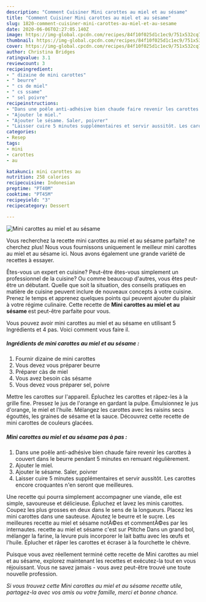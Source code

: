 ```yaml
---
description: "Comment Cuisiner Mini carottes au miel et au sésame"
title: "Comment Cuisiner Mini carottes au miel et au sésame"
slug: 1820-comment-cuisiner-mini-carottes-au-miel-et-au-sesame
date: 2020-06-06T02:27:05.140Z
image: https://img-global.cpcdn.com/recipes/84f10f025d1c1ec9/751x532cq70/mini-carottes-au-miel-et-au-sesame-photo-principale-de-la-recette.jpg
thumbnail: https://img-global.cpcdn.com/recipes/84f10f025d1c1ec9/751x532cq70/mini-carottes-au-miel-et-au-sesame-photo-principale-de-la-recette.jpg
cover: https://img-global.cpcdn.com/recipes/84f10f025d1c1ec9/751x532cq70/mini-carottes-au-miel-et-au-sesame-photo-principale-de-la-recette.jpg
author: Christina Bridges
ratingvalue: 3.1
reviewcount: 3
recipeingredient:
- " dizaine de mini carottes"
- " beurre"
- " cs de miel"
- " cs ssame"
- " sel poivre"
recipeinstructions:
- "Dans une poêle anti-adhésive bien chaude faire revenir les carottes à couvert dans le beurre pendant 5 minutes en remuant régulièrement."
- "Ajouter le miel."
- "Ajouter le sésame. Saler, poivrer"
- "Laisser cuire 5 minutes supplémentaires et servir aussitôt. Les carottes encore croquantes n&#39;en seront que meilleures."
categories:
- Resep
tags:
- mini
- carottes
- au

katakunci: mini carottes au 
nutrition: 258 calories
recipecuisine: Indonesian
preptime: "PT40M"
cooktime: "PT45M"
recipeyield: "3"
recipecategory: Dessert

---
```



![Mini carottes au miel et au sésame](https://img-global.cpcdn.com/recipes/84f10f025d1c1ec9/751x532cq70/mini-carottes-au-miel-et-au-sesame-photo-principale-de-la-recette.jpg)

Vous recherchez la recette mini carottes au miel et au sésame parfaite? ne cherchez plus! Nous vous fournissons uniquement le meilleur mini carottes au miel et au sésame ici. Nous avons également une grande variété de recettes à essayer.

Êtes-vous un expert en cuisine? Peut-être êtes-vous simplement un professionnel de la cuisine? Ou comme beaucoup d'autres, vous êtes peut-être un débutant. Quelle que soit la situation, des conseils pratiques en matière de cuisine peuvent inclure de nouveaux concepts à votre cuisine. Prenez le temps et apprenez quelques points qui peuvent ajouter du plaisir à votre régime culinaire. Cette recette de <strong> Mini carottes au miel et au sésame </strong> est peut-être parfaite pour vous.

<!--inarticleads1-->

Vous pouvez avoir mini carottes au miel et au sésame en utilisant 5 Ingrédients et 4 pas. Voici comment vous faire il.

##### Ingrédients de mini carottes au miel et au sésame :

1. Fournir  dizaine de mini carottes
1. Vous devez vous préparer  beurre
1. Préparer  càs de miel
1. Vous avez besoin  càs sésame
1. Vous devez vous préparer  sel, poivre


Mettre les carottes sur l&#39;appareil. Épluchez les carottes et râpez-les à la grille fine. Pressez le jus de l&#39;orange en gardant la pulpe. Émulsionnez le jus d&#39;orange, le miel et l&#39;huile. Mélangez les carottes avec les raisins secs égouttés, les graines de sésame et la sauce. Découvrez cette recette de mini carottes de couleurs glacées. 

<!--inarticleads2-->

##### Mini carottes au miel et au sésame pas à pas :

1. Dans une poêle anti-adhésive bien chaude faire revenir les carottes à couvert dans le beurre pendant 5 minutes en remuant régulièrement.
1. Ajouter le miel.
1. Ajouter le sésame. Saler, poivrer
1. Laisser cuire 5 minutes supplémentaires et servir aussitôt. Les carottes encore croquantes n&#39;en seront que meilleures.


Une recette qui pourra simplement accompagner une viande, elle est simple, savoureuse et délicieuse. Épluchez et lavez les minis carottes. Coupez les plus grosses en deux dans le sens de la longueurs. Placez les mini carottes dans une sauteuse. Ajoutez le beurre et le sucre. Les meilleures recette au miel et sésame notÃ©es et commentÃ©es par les internautes. recette au miel et sésame c&#39;est sur Ptitche Dans un grand bol, mélanger la farine, la levure puis incorporer le lait battu avec les œufs et l&#39;huile. Éplucher et râper les carottes et écraser à la fourchette le chèvre. 

<!--inarticleads1-->

<p>
Puisque vous avez réellement terminé cette recette de Mini carottes au miel et au sésame, explorez maintenant les recettes et exécutez-la tout en vous réjouissant. Vous ne savez jamais - vous avez peut-être trouvé une toute nouvelle profession.
</p>

<p>
<i>Si vous trouvez cette Mini carottes au miel et au sésame recette utile, partagez-la avec vos amis ou votre famille, merci et bonne chance.</i>
</p>
